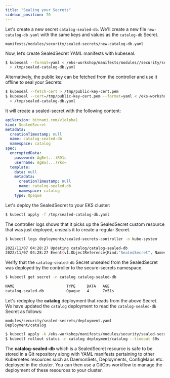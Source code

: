 ```yaml
---
title: "Sealing your Secrets"
sidebar_position: 70
---
```


Let's create a new secret `catalog-sealed-db`. We'll create a new file `new-catalog-db.yaml` with the same keys and values as the `catalog-db` Secret.

```file
manifests/modules/security/sealed-secrets/new-catalog-db.yaml
```

Now, let’s create SealedSecret YAML manifests with kubeseal.

```bash
$ kubeseal --format=yaml < /eks-workshop/manifests/modules//security/sealed-secrets/new-catalog-db.yaml \
  > /tmp/sealed-catalog-db.yaml
```

Alternatively, the public key can be fetched from the controller and use it offline to seal your Secrets:

```bash test=false
$ kubeseal --fetch-cert > /tmp/public-key-cert.pem
$ kubeseal --cert=/tmp/public-key-cert.pem --format=yaml < /eks-workshop/manifests/modules//security/sealed-secrets/new-catalog-db.yaml \
  > /tmp/sealed-catalog-db.yaml
```

It will create a sealed-secret with the following content:

```yaml
apiVersion: bitnami.com/v1alpha1
kind: SealedSecret
metadata:
  creationTimestamp: null
  name: catalog-sealed-db
  namespace: catalog
spec:
  encryptedData:
    password: AgBe(...)R91c
    username: AgBu(...)Ykc=
  template:
    data: null
    metadata:
      creationTimestamp: null
      name: catalog-sealed-db
      namespace: catalog
    type: Opaque
```

Let's deploy the SealedSecret to your EKS cluster:

```bash
$ kubectl apply -f /tmp/sealed-catalog-db.yaml
```

The controller logs shows that it picks up the SealedSecret custom resource that was just deployed, unseals it to create a regular Secret.

```bash
$ kubectl logs deployments/sealed-secrets-controller -n kube-system

2022/11/07 04:28:27 Updating catalog/catalog-sealed-db
2022/11/07 04:28:27 Event(v1.ObjectReference{Kind:"SealedSecret", Namespace:"catalog", Name:"catalog-sealed-db", UID:"a2ae3aef-f475-40e9-918c-697cd8cfc67d", APIVersion:"bitnami.com/v1alpha1", ResourceVersion:"23351", FieldPath:""}): type: 'Normal' reason: 'Unsealed' SealedSecret unsealed successfully
```

Verify that the `catalog-sealed-db` Secret unsealed from the SealedSecret was deployed by the controller to the secure-secrets namespace.

```bash
$ kubectl get secret -n catalog catalog-sealed-db 

NAME                       TYPE     DATA   AGE
catalog-sealed-db          Opaque   4      7m51s
```

Let's redeploy the **catalog** deployment that reads from the above Secret. We have updated the `catalog` deployment to read the `catalog-sealed-db` Secret as follows:

```kustomization
modules/security/sealed-secrets/deployment.yaml
Deployment/catalog
```

```bash
$ kubectl apply -k /eks-workshop/manifests/modules/security/sealed-secrets
$ kubectl rollout status -n catalog deployment/catalog --timeout 30s
```

The **catalog-sealed-db** which is a SealedSecret resource is safe to be stored in a Git repository along with YAML manifests pertaining to other Kubernetes resources such as DaemonSets, Deployments, ConfigMaps etc. deployed in the cluster. You can then use a GitOps workflow to manage the deployment of these resources to your cluster.
